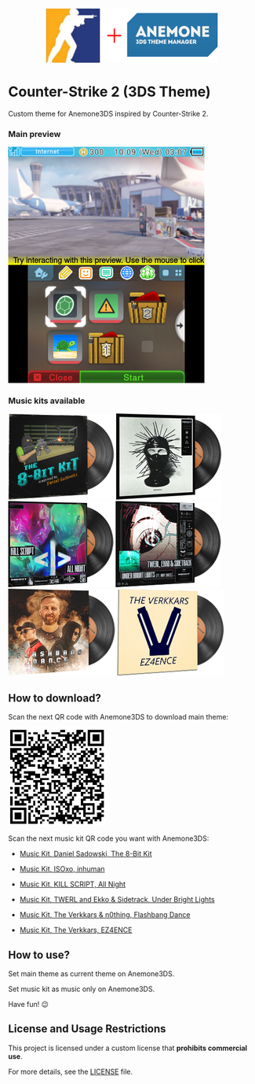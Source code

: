<div align="center">
    <br>
    <img src="./for_git/logo.png" alt="Logo" width=350>
    <br>
</div>

# Counter-Strike 2 (3DS Theme)

 Custom theme for Anemone3DS inspired by Counter-Strike 2. 

### Main preview

 ![Preview](./for_git/preview.png)

### Music kits available

 ![Cover](./for_git/the_8-bit_kit.png)
 ![Cover](./for_git/inhuman.png)
 ![Cover](./for_git/all_night.png)
 ![Cover](./for_git/under_bright_lights.png)
 ![Cover](./for_git/flashbang_dance.png)
 ![Cover](./for_git/ez4ence.png)

## How to download?

 Scan the next QR code with Anemone3DS to download main theme:

 ![QR code](./for_git/main_qrcode.png)

 Scan the next music kit QR code you want with Anemone3DS:

 - [Music Kit, Daniel Sadowski, The 8-Bit Kit](./for_git/the_8-bit_kit_qrcode.png)

 - [Music Kit, ISOxo, inhuman](./for_git/inhuman_qrcode.png)

 - [Music Kit, KILL SCRIPT, All Night](./for_git/all_night_qrcode.png)

 - [Music Kit, TWERL and Ekko & Sidetrack, Under Bright Lights](./for_git/under_bright_lights_qrcode.png)

 - [Music Kit, The Verkkars & n0thing, Flashbang Dance](./for_git/flashbang_dance_qrcode.png)

 - [Music Kit, The Verkkars, EZ4ENCE](./for_git/ez4ence_qrcode.png)

## How to use?

 Set main theme as current theme on Anemone3DS.

 Set music kit as music only on Anemone3DS.

 Have fun! 😉

## License and Usage Restrictions

 This project is licensed under a custom license that **prohibits commercial use**.

 For more details, see the [LICENSE](./LICENSE) file.

